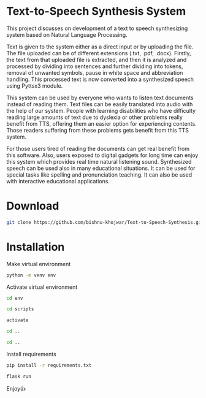 # Text-to-Speech Synthesis System

This project discusses on development of a text to speech synthesizing system based on Natural Language Processing.

Text is given to the system either as a direct input or by uploading the file. The file uploaded can be of different extensions (.txt, .pdf, .docx). Firstly, the text from that uploaded file is extracted, and then it is analyzed and processed by dividing into sentences and further dividing into tokens, removal of unwanted symbols, pause in white space and abbreviation handling. This processed text is now converted into a synthesized speech using Pyttsx3 module.

This system can be used by everyone who wants to listen text documents instead of reading them. Text files can be easily translated into audio with the help of our system. People with learning disabilities who have difficulty reading large amounts of text due to dyslexia or other problems really benefit from TTS, offering them an easier option for experiencing contents. Those readers suffering from these problems gets benefit from this TTS system.

For those users tired of reading the documents can get real benefit from this software. Also, users exposed to digital gadgets for long time can enjoy this system which provides real time natural listening sound. Synthesized speech can be used also in many educational situations. It can be used for special tasks like spelling and pronunciation teaching. It can also be used with interactive educational applications.

# Download

```bash
git clone https://github.com/bishnu-khojwar/Text-to-Speech-Synthesis.git
```

# Installation

Make virtual environment


```bash
python -m venv env
```

Activate virtual environment

```bash
cd env
```

```bash
cd scripts
```

```bash
activate
```

```bash
cd ..
```

```bash
cd ..
```

Install requirements

```bash
pip install -r requirements.txt
```

```bash
flask run
```

Enjoy👍
